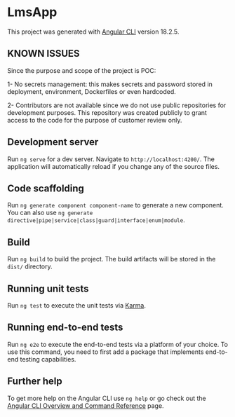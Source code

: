 # LmsApp

This project was generated with [Angular CLI](https://github.com/angular/angular-cli) version 18.2.5.

## KNOWN ISSUES
Since the purpose and scope of the project is POC:

1- No secrets management: this makes secrets and password stored in deployment, environment, Dockerfiles or even hardcoded.

2- Contributors are not available since we do not use public repositories for development purposes. This repository was created publicly to grant access to the code for the purpose of customer review only.


## Development server

Run `ng serve` for a dev server. Navigate to `http://localhost:4200/`. The application will automatically reload if you change any of the source files.

## Code scaffolding

Run `ng generate component component-name` to generate a new component. You can also use `ng generate directive|pipe|service|class|guard|interface|enum|module`.

## Build

Run `ng build` to build the project. The build artifacts will be stored in the `dist/` directory.

## Running unit tests

Run `ng test` to execute the unit tests via [Karma](https://karma-runner.github.io).

## Running end-to-end tests

Run `ng e2e` to execute the end-to-end tests via a platform of your choice. To use this command, you need to first add a package that implements end-to-end testing capabilities.

## Further help

To get more help on the Angular CLI use `ng help` or go check out the [Angular CLI Overview and Command Reference](https://angular.dev/tools/cli) page.
